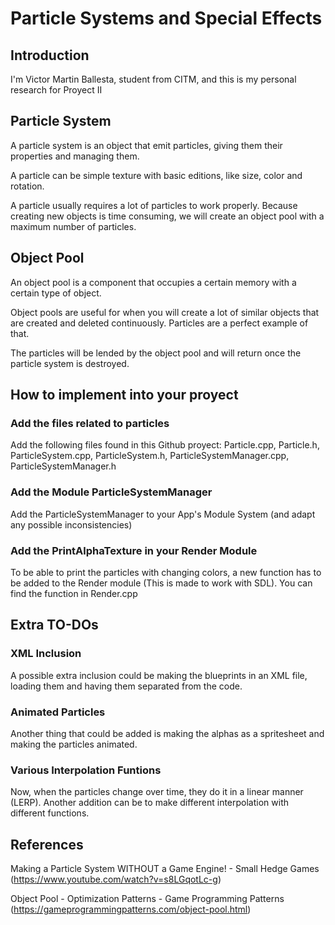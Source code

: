 # Particle Systems and Special Effects

## Introduction
I'm Victor Martin Ballesta, student from CITM, and this is my personal research for Proyect II

## Particle System
A particle system is an object that emit particles, giving them their properties and managing them.

A particle can be simple texture with basic editions, like size, color and rotation.

A particle usually requires a lot of particles to work properly. Because creating new objects is time consuming, we will create an object pool with a maximum number of particles.

## Object Pool
An object pool is a component that occupies a certain memory with a certain type of object. 

Object pools are useful for when you will create a lot of similar objects that are created and deleted continuously. Particles are a perfect example of that. 

The particles will be lended by the object pool and will return once the particle system is destroyed. 

## How to implement into your proyect

### Add the files related to particles
Add the following files found in this Github proyect: Particle.cpp, Particle.h, ParticleSystem.cpp, ParticleSystem.h, ParticleSystemManager.cpp, ParticleSystemManager.h

### Add the Module ParticleSystemManager
Add the ParticleSystemManager to your App's Module System (and adapt any possible inconsistencies)

### Add the PrintAlphaTexture in your Render Module
To be able to print the particles with changing colors, a new function has to be added to the Render module (This is made to work with SDL). You can find the function in Render.cpp

## Extra TO-DOs

### XML Inclusion
A possible extra inclusion could be making the blueprints in an XML file, loading them and having them separated from the code.


### Animated Particles
Another thing that could be added is making the alphas as a spritesheet and making the particles animated.

### Various Interpolation Funtions
Now, when the particles change over time, they do it in a linear manner (LERP). Another addition can be to make different interpolation with different functions.

## References

Making a Particle System WITHOUT a Game Engine! - Small Hedge Games (https://www.youtube.com/watch?v=s8LGqotLc-g)

Object Pool - Optimization Patterns - Game Programming Patterns (https://gameprogrammingpatterns.com/object-pool.html)
